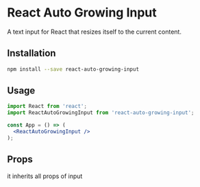 # React Auto Growing Input

A text input for React that resizes itself to the current content.

## Installation

```bash
npm install --save react-auto-growing-input
```

## Usage

```jsx
import React from 'react';
import ReactAutoGrowingInput from 'react-auto-growing-input';

const App = () => (
  <ReactAutoGrowingInput />
);
```

## Props
it inherits all props of input
